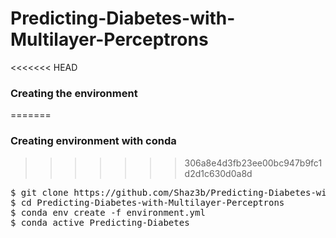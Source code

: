 # Predicting-Diabetes-with-Multilayer-Perceptrons




<<<<<<< HEAD
### Creating the environment
=======
### Creating environment with conda
>>>>>>> 306a8e4d3fb23ee00bc947b9fc1d2d1c630d0a8d

<pre>
$ git clone https://github.com/Shaz3b/Predicting-Diabetes-with-Multilayer-Perceptrons.git
$ cd Predicting-Diabetes-with-Multilayer-Perceptrons
$ conda env create -f environment.yml
$ conda active Predicting-Diabetes
</pre>
